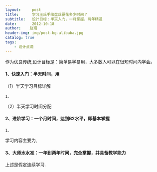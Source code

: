 ```yaml
---
layout:     post
title:      学习王氏手绘盘丝要花多少时间？
subtitle:   设计目标：半天入门，一月掌握，两年精通
date:       2012-10-18
author:    赵珊
header-img: img/post-bg-alibaba.jpg
catalog: true
tags:
    - 设计点滴
---
```


作为优良传统,设计目标是：简单易学易用，大多数人可以在很短时间内学会。
	

#### 1、快速入门：半天时间，用						
（1）半天学习目标详解				
	
	1、
			
（2）半天学习时间分配				
#### 2、进阶学习：一个月时间，达到B2水平，即基本掌握
			
	1、			
	
学习内容主要为,			
				
#### 3、大师水水准：一年到两年时间，完全掌握，并具备教学能力

上述是假定连续学习.